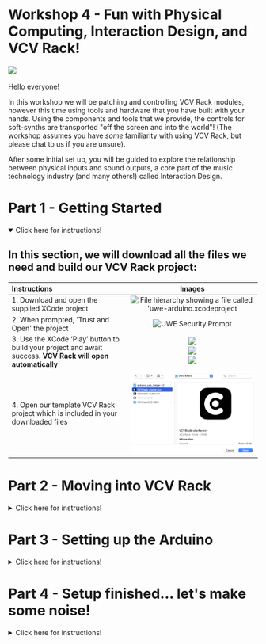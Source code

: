 
# Workshop 4 - Fun with Physical Computing, Interaction Design, and VCV Rack! 

 ![](images/Tutorial4/Header.png)  

Hello everyone! 

In this workshop we will be patching and controlling VCV Rack modules, however this time using tools and hardware that you have built with your hands. Using the components and tools that we provide, the controls for soft-synths are transported "off the screen and into the world"! (The workshop assumes you have _some_ familiarity with using VCV Rack, but please chat to us if you are unsure).

After some initial set up, you will be guided to explore the relationship between physical inputs and sound outputs, a core part of the music technology industry (and many others!) called Interaction Design.

# Part 1 - Getting Started
<details open>
 <summary>Click here for instructions!</summary>

## In this section, we will download all the files we need and build our VCV Rack project:
 
|Instructions                                                                                                    |Images                                                                                                                             |  
| :--------------------------------------------------------------------------------------------------------------| :-------------------------------------------------------------------------------------------------------------------------------: |
| 1. Download and open the supplied XCode project                                                                | ![File hierarchy showing a file called 'uwe-arduino.xcodeproject](images/Tutorial4/FileHierarchy.png)                            |
| 2. When prompted, 'Trust and Open' the project                                                                 | ![UWE Security Prompt](images/Tutorial4/UWESecurityPrompt.png)                                                                   |
| 3. Use the XCode ‘Play’ button to build your project and await success. **VCV Rack will open automatically**   | ![](images/Tutorial4/XCodeBuildBar.png) <br> ![](images/Tutorial4/BuildSucceeded.png) <br> ![](images/Tutorial4/WelcomeToVCV.png) |
| 4. Open our template VCV Rack project which is included in your downloaded files|![](images/Tutorial4/OpenTheVCVStarter.png)                                                    |
</details>

# Part 2 - Moving into VCV Rack
<details>
 <summary>Click here for instructions!</summary>

 ## In this section, we will open up VCV Rack and make sure our custom UWE VCV Rack Module is installed:
 
| Instructions                                                                                                                          | Images                                      |
| :------------------------------------------------------------------------------------------------------------------------------------ | :-----------------------------------------: |
| 1. Right Click in VCV Rack and open up the Modules Library                                                                            | ![](images/Tutorial4/VCVModules.png)        |
| 2. Check the UWE VCV Module is there (It is the bright yellow and red one with the UWE Logo at the top!)                               | ![](images/Tutorial4/UWEVCVModule.png)      |
| 3. Open the VCV Rack Starter Patch we have provided. It's called 'VCV-starter.vcvrack. Once opened, it should look like this:         | ![](images/Tutorial4/VCVTemplateOpened.png) |

</details>


# Part 3 - Setting up the Arduino

<details>
 <summary>Click here for instructions!</summary>

## **Make sure to pay extra attention to detail in this section!** Here, we will set up our Arduino to work with VCV Rack and our UWE VCV Rack Module:
 
| Instructions                                                                                                                                                                                                         | Images                                        |
| :--------------------------------------------------------------------------------------------------------------------------------------------------------------------------------------------------------------------| :-------------------------------------------: |
| 1. Look at the UWE Module in VCV Rack. Press the CONNECT button on the UWE module **after** plugging in the Arduino.                                                                                                 | ![](images/Tutorial4/UWEConnect.png)          |
| 2. This might not work first time. If it doesn't connect, we have provided a tool to help find the USB name. The tool is called 'arduino_usb_helper' and will find the name of USB Devices attached to your machine. | ![](images/Tutorial4/ArduinoHelperFolder.png) |
| 3. Similarly to XCode, you can run the tool we have created using the Play button:                                                                                                                                   | ![](images/Tutorial4/ArduinoHelperGUI.png)    |
| 4. If your Arduino is not connected correctly, you will see this message. Check the device is correctly connected or speak to a member of staff:                                                                     | ![](images/Tutorial4/NoDevicesFound.png)      |
| 5. If your Arduino is connected correctly, you will see this message. Copy the numbers and return to the UWE VCV Rack Module:                                                                                        | ![](images/Tutorial4/USBFound.png)            |
| 6. Change the text in the UWE VCV Module to match the numbers you have copied and try to connect again.                                                                                                              |                                               |

</details>

# Part 4 - Setup finished... let's make some noise!
<details>
 <summary>Click here for instructions!</summary>

 In this part of the workshop, we will focus on developing meaningful and intuitive relationships between physical inputs and sound outputs. The Arduino hardware we are using has a built-in gyroscopic sensor and is ready to go!

## Exercise 1 - Playful Exploration

First things first, let's figure out what our Arduino can do...

|What happens when you pick up the hardware and move it around gently? The motion outputs on our module should respond to **three** axis of movement... |![](images/Tutorial4/6DOF.png)                                                             |  
| :--------------------------------------------------------------------------------------------------------------| :-------------------------------------------------------------------------------------------------------------------------------: |

* What happens when you tilt the Arduino in different directions? 

* Can you work out which physical movements refer to which axis (x, y, z)? Hint: try a back-and-forth action, followed by up-and-down action, and then a side-to-side action 

* Can you work out how to tune the frequency to play a little melody? 

## Exercise 2 - Thinking about Interaction Design
When we discuss how people use things (everything from doors, fridges and cars to synthesisers, software and instruments!) we call this **Interaction Design**; how do we design the way we interact with stuff to make the best experience possible? We often take this for granted, but imagine playing a drumkit using a slider, or a guitar using 144 different buttons for each fretted note... some designs **FEEL** better than others...

|[Here are some examples of terribly designed volume controls...](https://uxdesign.cc/the-worst-volume-control-ui-in-the-world-60713dc86950) |![](images/Tutorial4/BadVolume.jpg)                                                             |  
| :--------------------------------------------------------------------------------------------------------------| :-------------------------------------------------------------------------------------------------------------------------------: |


* Which motion feels **more intuitive** for pitch control – up-and-down or side-to-side? Why do you think this is?

* What sound parameters beyond oscillator pitch could we alter? Filter resonance? Filter cutoff? The speed of an LFO?

* What sound parameters feel intuitive or natural to control with a key-turning motion? Why do you think this is?

While there is no 'right or wrong' control for which type of interaction to use, some interaction styles may feel more intuitive or 'better' than others to you. Creative tools and Digital Musical Interfaces that are frustrating or confusing to interact with are arguably badly designed and difficult to work with. Of course, intentionally unpleasant experiences are just as valid as pleasant ones, but let’s try to have fun! 😀 

## Exercise 3 - Sliders
Let's start to add some new components... A very common Music Technology control mechanism is the **Slider**. These are great for controlling sound with “set and forget” behaviour; you move the slider to a value (set) and then leave it until you want to change it again (forget). They are also useful for reacting to expressive and articulate movements, such as swells, fades, risers or pushes.

|Here is how the slider (left of the image) connects to the Ardunio (right of the image): <br><br>We use three cables to do attach to three slots:<br>1. Power (Red)<br>2. Data (Yellow) <br>3. Ground (Black)<br><br>-Connect the Red Cable from Position 1 on the slider to the 5V slot<br><br>-Connect the Yellow Cable from Position 2 on the slider to the A0 slot. <br><br>-Connect the Black Cable from Position 3 on the slider to a GND slot <br> |![](images/Tutorial4/ArduinoSliderConnections.png)|                                   
| :--------------------------------------------------------------------------------------------------------------| :-------------------------------------------------------------------------------------------------------------------------------: |

* Which audio parameters feel **more intuitive** to control using a slider? Why do you think this is?

## Exercise 4 - Distance Sensors
Okay, now for something different! Rather than moving the hardware around or moving a slider around, let's move ourselves around!

Let’s now connect a sensor to detect the motion of our hands in proximity to the sensor:

|Pick the sensor out and take a closer look...|![](images/Tutorial4/SharpDistanceSensor.png)                                                             |  
| :--------------------------------------------------------------------------------------------------------------| :-------------------------------------------------------------------------------------------------------------------------------: |

So how does it work? It emits a beam of infrared light whilst measuring the intensity of light bounced back into the photosensor. If you stare at the sensor (when it’s on), you can see a faint gloaw as some of the emitted light falls into the visible-light spectrum. 

Some sensors have a cable connected with red (POWER), black (GROUND) and yellow (SIGNAL) connectors. Some sensors have red (POWER), black (GROUND) and white (SIGNAL) connectors. 

Connect the sensor in place of the slider and observe the value as you move your hand over the sensor. Because the sensor detects the intensity of its reflected IR light, the sensor outputs near-zero when nothing is in front of it (approx. > 3ft), and ramps up as an object comes near, when the object is very close the value starts to drop off again. 

## Exercise 5 - Lights
Let’s build a Light Dependent Resistor circuit on the breadboard to use with your smartphone flashlight 😀🔦💡 

</details>

